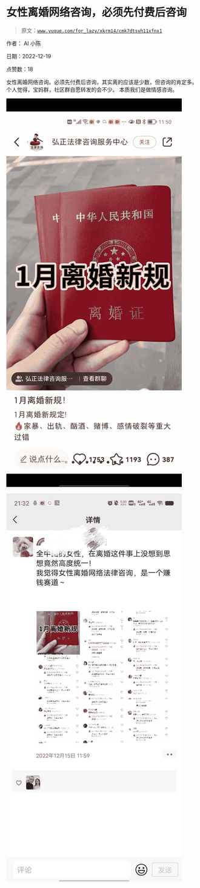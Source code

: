 # 女性离婚网络咨询，必须先付费后咨询

> 原文：[`www.yuque.com/for_lazy/xkrm14/cmk7dtsvh11xfnx1`](https://www.yuque.com/for_lazy/xkrm14/cmk7dtsvh11xfnx1)

作者： AI 小陈

日期：2022-12-19

点赞数：18

女性离婚网络咨询。必须先付费后咨询，其实离的应该是少数，但咨询的肯定多。个人觉得，宝妈群，社区群自愿转发的会不少。 本质我们是做情感咨询。

![](img/e471bc12ddb51aaede8481cdbde370aa.png)

![](img/212e0e9ebc6b98d093c0867e545ab122.png)

